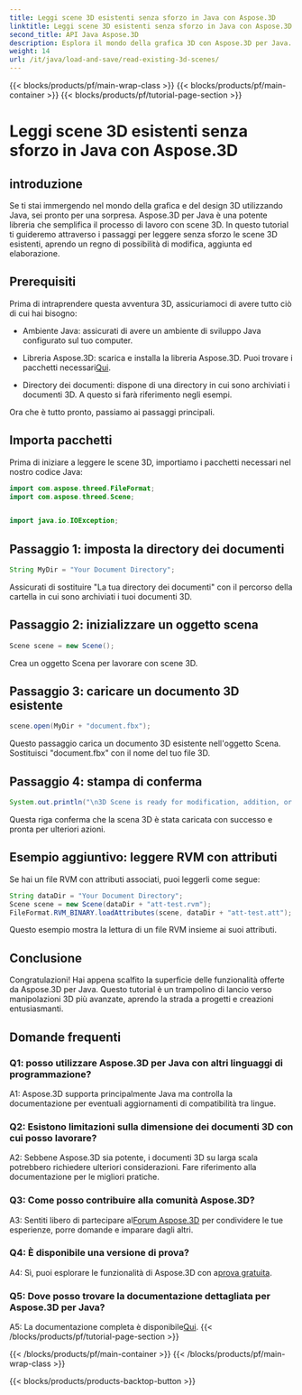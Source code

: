 ```yaml
---
title: Leggi scene 3D esistenti senza sforzo in Java con Aspose.3D
linktitle: Leggi scene 3D esistenti senza sforzo in Java con Aspose.3D
second_title: API Java Aspose.3D
description: Esplora il mondo della grafica 3D con Aspose.3D per Java. Leggi e manipola senza sforzo le scene 3D esistenti.
weight: 14
url: /it/java/load-and-save/read-existing-3d-scenes/
---
```


{{< blocks/products/pf/main-wrap-class >}}
{{< blocks/products/pf/main-container >}}
{{< blocks/products/pf/tutorial-page-section >}}

# Leggi scene 3D esistenti senza sforzo in Java con Aspose.3D

## introduzione

Se ti stai immergendo nel mondo della grafica e del design 3D utilizzando Java, sei pronto per una sorpresa. Aspose.3D per Java è una potente libreria che semplifica il processo di lavoro con scene 3D. In questo tutorial ti guideremo attraverso i passaggi per leggere senza sforzo le scene 3D esistenti, aprendo un regno di possibilità di modifica, aggiunta ed elaborazione.

## Prerequisiti

Prima di intraprendere questa avventura 3D, assicuriamoci di avere tutto ciò di cui hai bisogno:

- Ambiente Java: assicurati di avere un ambiente di sviluppo Java configurato sul tuo computer.

-  Libreria Aspose.3D: scarica e installa la libreria Aspose.3D. Puoi trovare i pacchetti necessari[Qui](https://releases.aspose.com/3d/java/).

- Directory dei documenti: dispone di una directory in cui sono archiviati i documenti 3D. A questo si farà riferimento negli esempi.

Ora che è tutto pronto, passiamo ai passaggi principali.

## Importa pacchetti

Prima di iniziare a leggere le scene 3D, importiamo i pacchetti necessari nel nostro codice Java:

```java
import com.aspose.threed.FileFormat;
import com.aspose.threed.Scene;


import java.io.IOException;
```

## Passaggio 1: imposta la directory dei documenti

```java
String MyDir = "Your Document Directory";
```

Assicurati di sostituire "La tua directory dei documenti" con il percorso della cartella in cui sono archiviati i tuoi documenti 3D.

## Passaggio 2: inizializzare un oggetto scena

```java
Scene scene = new Scene();
```

Crea un oggetto Scena per lavorare con scene 3D.

## Passaggio 3: caricare un documento 3D esistente

```java
scene.open(MyDir + "document.fbx");
```

Questo passaggio carica un documento 3D esistente nell'oggetto Scena. Sostituisci "document.fbx" con il nome del tuo file 3D.

## Passaggio 4: stampa di conferma

```java
System.out.println("\n3D Scene is ready for modification, addition, or processing purposes.");
```

Questa riga conferma che la scena 3D è stata caricata con successo e pronta per ulteriori azioni.

## Esempio aggiuntivo: leggere RVM con attributi

Se hai un file RVM con attributi associati, puoi leggerli come segue:

```java
String dataDir = "Your Document Directory";
Scene scene = new Scene(dataDir + "att-test.rvm");
FileFormat.RVM_BINARY.loadAttributes(scene, dataDir + "att-test.att");
```

Questo esempio mostra la lettura di un file RVM insieme ai suoi attributi.

## Conclusione

Congratulazioni! Hai appena scalfito la superficie delle funzionalità offerte da Aspose.3D per Java. Questo tutorial è un trampolino di lancio verso manipolazioni 3D più avanzate, aprendo la strada a progetti e creazioni entusiasmanti.

## Domande frequenti

### Q1: posso utilizzare Aspose.3D per Java con altri linguaggi di programmazione?

A1: Aspose.3D supporta principalmente Java ma controlla la documentazione per eventuali aggiornamenti di compatibilità tra lingue.

### Q2: Esistono limitazioni sulla dimensione dei documenti 3D con cui posso lavorare?

A2: Sebbene Aspose.3D sia potente, i documenti 3D su larga scala potrebbero richiedere ulteriori considerazioni. Fare riferimento alla documentazione per le migliori pratiche.

### Q3: Come posso contribuire alla comunità Aspose.3D?

 A3: Sentiti libero di partecipare al[Forum Aspose.3D](https://forum.aspose.com/c/3d/18) per condividere le tue esperienze, porre domande e imparare dagli altri.

### Q4: È disponibile una versione di prova?

 A4: Sì, puoi esplorare le funzionalità di Aspose.3D con a[prova gratuita](https://releases.aspose.com/).

### Q5: Dove posso trovare la documentazione dettagliata per Aspose.3D per Java?

A5: La documentazione completa è disponibile[Qui](https://reference.aspose.com/3d/java/).
{{< /blocks/products/pf/tutorial-page-section >}}

{{< /blocks/products/pf/main-container >}}
{{< /blocks/products/pf/main-wrap-class >}}

{{< blocks/products/products-backtop-button >}}
